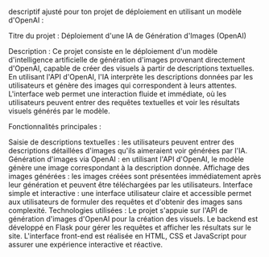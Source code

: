 descriptif ajusté pour ton projet de déploiement en utilisant un modèle d'OpenAI :

Titre du projet : Déploiement d'une IA de Génération d'Images (OpenAI)

Description : Ce projet consiste en le déploiement d'un modèle d'intelligence artificielle de génération d'images provenant directement d'OpenAI, capable de créer des visuels à partir de descriptions textuelles. En utilisant l'API d'OpenAI, l'IA interprète les descriptions données par les utilisateurs et génère des images qui correspondent à leurs attentes. L'interface web permet une interaction fluide et immédiate, où les utilisateurs peuvent entrer des requêtes textuelles et voir les résultats visuels générés par le modèle.

Fonctionnalités principales :

Saisie de descriptions textuelles : les utilisateurs peuvent entrer des descriptions détaillées d'images qu'ils aimeraient voir générées par l'IA.
Génération d'images via OpenAI : en utilisant l'API d'OpenAI, le modèle génère une image correspondant à la description donnée.
Affichage des images générées : les images créées sont présentées immédiatement après leur génération et peuvent être téléchargées par les utilisateurs.
Interface simple et interactive : une interface utilisateur claire et accessible permet aux utilisateurs de formuler des requêtes et d'obtenir des images sans complexité.
Technologies utilisées : Le projet s'appuie sur l'API de génération d'images d'OpenAI pour la création des visuels. Le backend est développé en Flask pour gérer les requêtes et afficher les résultats sur le site. L'interface front-end est réalisée en HTML, CSS et JavaScript pour assurer une expérience interactive et réactive.

